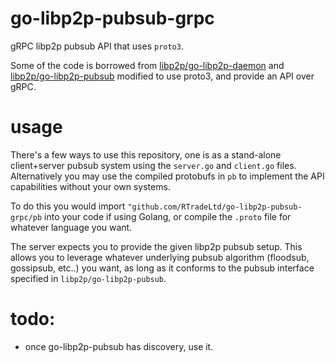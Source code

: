 # go-libp2p-pubsub-grpc

gRPC libp2p pubsub API that uses `proto3`.

Some of the code is borrowed from [libp2p/go-libp2p-daemon](https://github.com/libp2p/go-libp2p-daemon/blob/master/pb/p2pd.proto) and [libp2p/go-libp2p-pubsub](https://github.com/libp2p/go-libp2p-pubsub/tree/master/pb) modified to use proto3, and provide an API over gRPC.

# usage

There's a few ways to use this repository, one is as a stand-alone client+server pubsub system using the `server.go` and `client.go` files. Alternatively you may use the compiled protobufs in `pb` to implement the API capabilities without your own systems.

To do this you would import `"github.com/RTradeLtd/go-libp2p-pubsub-grpc/pb` into your code if using Golang, or compile the `.proto` file for whatever language you want.

The server expects you to provide the given libp2p pubsub setup. This allows you to leverage whatever underlying pubsub algorithm (floodsub, gossipsub, etc..) you want, as long as it conforms to the pubsub interface specified in `libp2p/go-libp2p-pubsub`. 


# todo:

* once go-libp2p-pubsub has discovery, use it.
